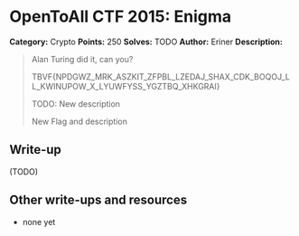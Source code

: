 # OpenToAll CTF 2015: Enigma

**Category:** Crypto
**Points:** 250
**Solves:** TODO
**Author:** Eriner
**Description:** 

> Alan Turing did it, can you?
> 
> TBVF{NPDGWZ_MRK_ASZKIT_ZFPBL_LZEDAJ_SHAX_CDK_BOQOJ_LL_KWINUPOW_X_LYUWFYSS_YGZTBQ_XHKGRAI}
> 
> TODO: New description
>
> New Flag and description

## Write-up

(TODO)

## Other write-ups and resources

* none yet